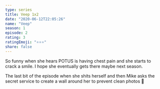 ```yaml
--- 
type: series 
title: Veep 1x2 
date: "2020-06-12T22:05:26" 
name: "Veep" 
season: 1 
episode: 2 
rating: 3 
ratingEmoji: "⭐️⭐️⭐️" 
share: false 
---
```


So funny when she hears POTUS is having chest pain and she starts to crack a smile. I hope she eventually gets there maybe next season.

The last bit of the episode when she shits herself and then Mike asks the secret service to create a wall around her to prevent clean photos 🤣
